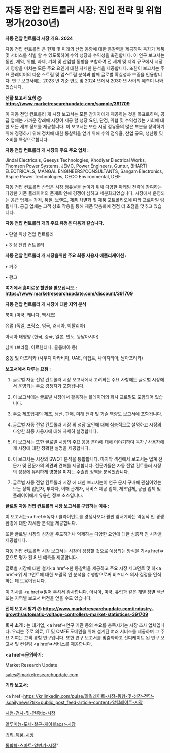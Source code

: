 # 자동 전압 컨트롤러 시장: 진입 전략 및 위험 평가(2030년)

<strong>자동 전압 컨트롤러 시장 개요: 2024</strong>

자동 전압 컨트롤러 은 현재 및 미래의 산업 동향에 대한 통찰력을 제공하여 독자가 제품 및 서비스를 식별 할 수 있도록하여 수익 성장과 수익성을 촉진합니다. 이 연구 보고서는 동인, 제약, 위협, 과제, 기회 및 산업별 동향을 포함하여 전 세계 및 지역 규모에서 시장에 영향을 미치는 모든 주요 요인에 대한 자세한 분석을 제공합니다. 또한이 보고서는 주요 플레이어의 다운 스트림 및 업스트림 분석과 함께 글로벌 확실성과 보증을 인용합니다. 연구 보고서에는 2023 년 기준 연도 및 2024 년에서 2030 년 사이의 예측이 나와 있습니다.



<strong>샘플 보고서 요청 @ <a href=https://www.marketresearchupdate.com/sample/391709>https://www.marketresearchupdate.com/sample/391709</a></strong>

이 자동 전압 컨트롤러 개 시장 보고서는 모든 참가자에게 제공하는 것을 목표로하며, 공급 업체는 가까운 장래에 시장이 제공 할 성장 요인, 단점, 위협 및 수익성있는 기회에 대한 모든 세부 정보를 제공합니다. 이 보고서는 또한 시장 점유율의 많은 부분을 장악하기 위해 경쟁하기 위해 정치에 대한 통찰력을 얻기 위해 수익 점유율, 산업 규모, 생산량 및 소비를 특징으로합니다.



<strong>자동 전압 컨트롤러 개 시장의 주요 주요 업체 :</strong>

Jindal Electricals, Geesys Technologies, Khodiyar Electrical Works, Thomson Power Systems, JEMC, Power Engineers, Guntur, BHARTI ELECTRICALS, MANGAL ENGINEERS?CONSULTANTS, Sangam Electronics, Aspire Power Technologies, CECO Environmental, DEIF

자동 전압 컨트롤러 산업은 시장 점유율을 높이기 위해 다양한 마케팅 전략에 참여하는 다양한 기존 플레이어의 존재로 인해 경쟁이 심하고 세분화되었습니다. 시장에서 운영되는 공급 업체는 가격, 품질, 브랜드, 제품 차별화 및 제품 포트폴리오에 따라 프로파일 링됩니다. 공급 업체는 고객 상호 작용을 통해 제품 맞춤화에 점점 더 초점을 맞추고 있습니다.



<strong>자동 전압 컨트롤러 개의 주요 유형은 다음과 같습니다.</strong>

• 단일 위상 전압 컨트롤러

• 3 상 전압 컨트롤러



<strong>자동 전압 컨트롤러 개 시장을위한 주요 최종 사용자 애플리케이션 :</strong>

• 거주

• 광고



<strong>여기에서 흥미로운 할인을 받으십시오.: <a href=https://www.marketresearchupdate.com/discount/391709>https://www.marketresearchupdate.com/discount/391709</a></strong>



<strong>자동 전압 컨트롤러 개 시장에 대한 지역 분석</strong>

북미 (미국, 캐나다, 멕시코)

유럽 (독일, 프랑스, 영국, 러시아, 이탈리아)

아시아 태평양 (한국, 중국, 일본, 인도, 동남아시아)

남미 (브라질, 아르헨티나, 콜롬비아 등)

중동 및 아프리카 (사우디 아라비아, UAE, 이집트, 나이지리아, 남아프리카)



<strong>보고서에서 다루는 요점 :</strong>

1. 글로벌 자동 전압 컨트롤러 시장 보고서에서 고려되는 주요 사항에는 글로벌 시장에서 운영되는 주요 경쟁자가 포함됩니다.

2. 이 보고서에는 글로벌 시장에서 활동하는 플레이어의 회사 프로필도 포함되어 있습니다.

3. 주요 제조업체의 제조, 생산, 판매, 미래 전략 및 기술 역량도 보고서에 포함됩니다.

4. 글로벌 자동 전압 컨트롤러 시장 의 성장 요인에 대해 심층적으로 설명하고 시장의 다양한 최종 사용자에 대해 자세히 설명합니다.

5. 이 보고서는 또한 글로벌 시장의 주요 응용 분야에 대해 이야기하여 독자 / 사용자에게 시장에 대한 정확한 설명을 제공합니다.

6. 이 보고서는 시장의 SWOT 분석을 통합합니다. 마지막 섹션에서 보고서는 업계 전문가 및 전문가의 의견과 견해를 제공합니다. 전문가들은 자동 전압 컨트롤러 시장의 성장에 유리하게 영향을 미치는 수출입 정책을 분석했습니다.

7. 글로벌 자동 전압 컨트롤러 시장 에 대한 보고서는이 연구 문서 구매에 관심이있는 모든 정책 입안자, 투자자, 이해 관계자, 서비스 제공 업체, 제조업체, 공급 업체 및 플레이어에게 유용한 정보 소스입니다.



<strong>글로벌 자동 전압 컨트롤러 시장 보고서를 구입하는 이유 :</strong>

이 보고서는<a href=>독자 / 클</a>라이언트를 경쟁사보다 훨씬 앞서게하는 역동적 인 경쟁 환경에 대한 자세한 분석을 제공합니다.

또한 글로벌 시장의 성장을 주도하거나 억제하는 다양한 요인에 대한 심층적 인 시각을 제공합니다.

자동 전압 컨트롤러 시장 보고서는 시장이 성장할 것으로 예상되는 방식을 기<a href=>준으로</a> 평가 된 8 년 예측을 제공합니다.

글로벌 시장에 대한 철저<a href=>한 통찰력</a>을 제공하고 주요 시장 세그먼트 및 하<a href=>위 세그</a>먼트에 대한 포괄적 인 분석을 수행함으로써 비즈니스 의사 결정을 인식하는 데 도움이됩니다.

이 기사를 <a href=>읽어 주</a>셔서 감사합니다. 아시아, 미국, 유럽과 같은 개별 장별 섹션 또는 지역별 보고서 버전을 얻을 수도 있습니다.



<strong>전체 보고서 받기 @ <a href=https://www.marketresearchupdate.com/industry-growth/automatic-voltage-controllers-market-statistices-391709>https://www.marketresearchupdate.com/industry-growth/automatic-voltage-controllers-market-statistices-391709</a></strong>



<strong>회사 소개 :</strong>
는 대기업, <a href=>연구 기</a>관 등의 수요를 충족시키는 시장 조사 업체입니다. 우리는 주로 의료, IT 및 CMFE 도메인을 위해 설계된 여러 서비스를 제공하며 그 주요 기여는 고객 경험 연구입니다. 또한 연구 보고서를 맞춤화하고 신디케이트 된 연구 보고서 및 컨설팅 <a href=>서비</a>스를 제공합니다.



<strong><a href=>문의하기:</a></strong>

Market Research Update

sales@marketresearchupdate.com



<strong>기타 보고서:</strong>

<a href=https://kr.linkedin.com/pulse/알킬레이트-시장-동향-및-성장-전망-isdailynews?trk=public_post_feed-article-content>알킬레이트-시장</a>

<a href=https://www.linkedin.com/pulse/시험-검사-및-인증tic-시장-진입-전략-위험-평가2029년-analytics-alchemy-360-analysis/>시험-검사-및-인증tic-시장</a>

<a href=https://www.linkedin.com/pulse/알루미늄-도체-철근-케이블acsr-시장-경쟁-분석-및-성장-잠재력-ralcf/>알루미늄-도체-철근-케이블acsr-시장</a>

<a href=https://www.linkedin.com/pulse/귀리-제품-시장-진입-전략-및-위험-평가2029년-isdailynews-8xnxf/>귀리-제품-시장</a>

<a href=https://www.linkedin.com/pulse/통합형-스마트-양변기-시장-규모-및-성장-2023-consumer-connection-compendium-ana-m0eof/>통합형-스마트-양변기-시장</a>"
